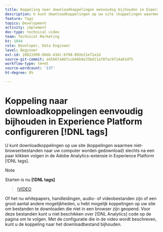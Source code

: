 ```yaml
---
title: Koppeling naar downloadkoppelingen eenvoudig bijhouden in Experience Platform configureren [!DNL tags]
description: U kunt downloadkoppelingen op uw site (koppelingen waarmee niet-browserbestanden naar uw computer worden gedownload) slechts na een paar klikken volgen in de Adobe Analytics-extensie in Experience Platform [!DNL tags].
feature: Tags
topics: Development
activity: implement
doc-type: technical video
team: Technical Marketing
kt: 1844
role: Developer, Data Engineer
level: Beginner
exl-id: 28822d90-6bbb-43dc-bf98-892e21e71a1d
source-git-commit: a45667a8d7ccb46b9e33bd11a78fac9714a61df5
workflow-type: tm+mt
source-wordcount: '137'
ht-degree: 0%

---
```


# Koppeling naar downloadkoppelingen eenvoudig bijhouden in Experience Platform configureren [!DNL tags]

U kunt downloadkoppelingen op uw site (koppelingen waarmee niet-browserbestanden naar uw computer worden gedownload) slechts na een paar klikken volgen in de Adobe Analytics-extensie in Experience Platform [!DNL tags].

>[!NOTE]
>
> Starten is nu **[!DNL tags]**

>[!VIDEO](https://video.tv.adobe.com/v/25762/?quality=12&learn=on)

Of het nu whitepapers, handleidingen, audio- of videobestanden zijn of een groot aantal andere mogelijkheden, u hebt mogelijk koppelingen op uw site om bestanden te downloaden die niet in een browser zijn geopend. Voor deze bestanden kunt u niet beschikken over [!DNL Analytics] code op de pagina om te volgen. Met de configuratie die in de video wordt beschreven, kunt u de koppeling naar het downloadbestand bijhouden.
